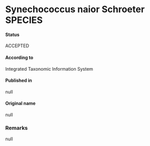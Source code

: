 # Synechococcus naior Schroeter SPECIES

#### Status
ACCEPTED

#### According to
Integrated Taxonomic Information System

#### Published in
null

#### Original name
null

### Remarks
null